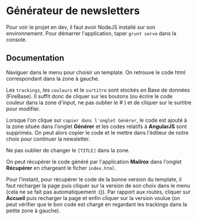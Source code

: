 Générateur de newsletters
==================

Pour voir le projet en dev, il faut avoir NodeJS installé sur son environnement. 
Pour démarrer l'application, taper `grunt serve` dans la console.


## Documentation

Naviguer dans le menu pour choisir un template. On retrouve le code html correspondant dans la zone à gauche.

Les `trackings`, les `couleurs` et le `surtitre` sont stockés en Base de données (FireBase). Il suffit donc de cliquer sur les boutons (ou écrire le code couleur dans la zone d'input, ne pas oublier le # ) et de cliquer sur le surtitre pour modifier.

Lorsque l'on clique sur `copier dans l'onglet Générer`, le code est ajouté à la zone située dans l'onglet __Générer__ et les codes relatifs à __AngularJS__ sont supprimés. On peut alors copier le code et le mettre dans l'éditeur de notre choix pour continuer la newsletter.

Ne pas oublier de changer le `[TITLE]` dans la zone.

On peut récupérer le code généré par l'application __Mailrox__ dans l'onglet __Récupérer__ en chargeant le ficher `index.html`.

Pour l'instant, pour récupérer le code de la bonne version du template, il faut recharger la page puis cliquer sur la version de son choix dans le menu (cela ne se fait pas automatiquement :()). Par rapport aux routes, cliquer sur __Accueil__ puis recharger la page et enfin cliquer sur la version voulue (on peut vérifier que le bon code est chargé en regardant les trackings dans la petite zone à gauche).

